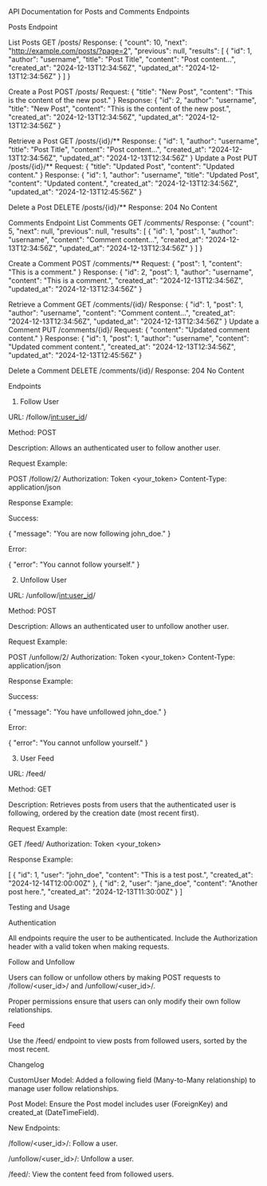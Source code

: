 API Documentation for Posts and Comments Endpoints

Posts Endpoint

 List Posts
GET /posts/
Response:
{
    "count": 10,
    "next": "http://example.com/posts/?page=2",
    "previous": null,
    "results": [
        {
            "id": 1,
            "author": "username",
            "title": "Post Title",
            "content": "Post content...",
            "created_at": "2024-12-13T12:34:56Z",
            "updated_at": "2024-12-13T12:34:56Z"
        }
    ]
}

Create a Post
POST /posts/
Request:
{
    "title": "New Post",
    "content": "This is the content of the new post."
}
Response:
{
    "id": 2,
    "author": "username",
    "title": "New Post",
    "content": "This is the content of the new post.",
    "created_at": "2024-12-13T12:34:56Z",
    "updated_at": "2024-12-13T12:34:56Z"
}

Retrieve a Post
GET /posts/{id}/**
Response:
{
    "id": 1,
    "author": "username",
    "title": "Post Title",
    "content": "Post content...",
    "created_at": "2024-12-13T12:34:56Z",
    "updated_at": "2024-12-13T12:34:56Z"
}
 Update a Post
PUT /posts/{id}/**
Request:
{
    "title": "Updated Post",
    "content": "Updated content."
}
Response:
{
    "id": 1,
    "author": "username",
    "title": "Updated Post",
    "content": "Updated content.",
    "created_at": "2024-12-13T12:34:56Z",
    "updated_at": "2024-12-13T12:45:56Z"
}

Delete a Post
DELETE /posts/{id}/**
Response:
204 No Content

Comments Endpoint
List Comments
GET /comments/
Response:
{
    "count": 5,
    "next": null,
    "previous": null,
    "results": [
        {
            "id": 1,
            "post": 1,
            "author": "username",
            "content": "Comment content...",
            "created_at": "2024-12-13T12:34:56Z",
            "updated_at": "2024-12-13T12:34:56Z"
        }
    ]
}

Create a Comment
POST /comments/**
Request:
{
    "post": 1,
    "content": "This is a comment."
}
Response:
{
    "id": 2,
    "post": 1,
    "author": "username",
    "content": "This is a comment.",
    "created_at": "2024-12-13T12:34:56Z",
    "updated_at": "2024-12-13T12:34:56Z"
}

Retrieve a Comment
GET /comments/{id}/
Response:
{
    "id": 1,
    "post": 1,
    "author": "username",
    "content": "Comment content...",
    "created_at": "2024-12-13T12:34:56Z",
    "updated_at": "2024-12-13T12:34:56Z"
}
Update a Comment
PUT /comments/{id}/
Request:
{
    "content": "Updated comment content."
}
Response:
{
    "id": 1,
    "post": 1,
    "author": "username",
    "content": "Updated comment content.",
    "created_at": "2024-12-13T12:34:56Z",
    "updated_at": "2024-12-13T12:45:56Z"
}

Delete a Comment
DELETE /comments/{id}/
Response:
204 No Content


Endpoints

1. Follow User

URL: /follow/<int:user_id>/

Method: POST

Description: Allows an authenticated user to follow another user.

Request Example:

POST /follow/2/
Authorization: Token <your_token>
Content-Type: application/json

Response Example:

Success:

{
    "message": "You are now following john_doe."
}

Error:

{
    "error": "You cannot follow yourself."
}

2. Unfollow User

URL: /unfollow/<int:user_id>/

Method: POST

Description: Allows an authenticated user to unfollow another user.

Request Example:

POST /unfollow/2/ 
Authorization: Token <your_token>
Content-Type: application/json

Response Example:

Success:

{
    "message": "You have unfollowed john_doe."
}

Error:

{
    "error": "You cannot unfollow yourself."
}

3. User Feed

URL: /feed/

Method: GET

Description: Retrieves posts from users that the authenticated user is following, ordered by the creation date (most recent first).

Request Example:

GET /feed/
Authorization: Token <your_token>

Response Example:

[
    {
        "id": 1,
        "user": "john_doe",
        "content": "This is a test post.",
        "created_at": "2024-12-14T12:00:00Z"
    },
    {
        "id": 2,
        "user": "jane_doe",
        "content": "Another post here.",
        "created_at": "2024-12-13T11:30:00Z"
    }
]

Testing and Usage

Authentication

All endpoints require the user to be authenticated. Include the Authorization header with a valid token when making requests.

Follow and Unfollow

Users can follow or unfollow others by making POST requests to /follow/<user_id>/ and /unfollow/<user_id>/.

Proper permissions ensure that users can only modify their own follow relationships.

Feed

Use the /feed/ endpoint to view posts from followed users, sorted by the most recent.

Changelog

CustomUser Model: Added a following field (Many-to-Many relationship) to manage user follow relationships.

Post Model: Ensure the Post model includes user (ForeignKey) and created_at (DateTimeField).

New Endpoints:

/follow/<user_id>/: Follow a user.

/unfollow/<user_id>/: Unfollow a user.

/feed/: View the content feed from followed users.


